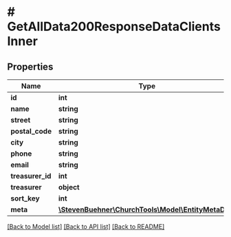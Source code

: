 # # GetAllData200ResponseDataClientsInner

## Properties

Name | Type | Description | Notes
------------ | ------------- | ------------- | -------------
**id** | **int** |  | [optional]
**name** | **string** |  | [optional]
**street** | **string** |  | [optional]
**postal_code** | **string** |  | [optional]
**city** | **string** |  | [optional]
**phone** | **string** |  | [optional]
**email** | **string** |  | [optional]
**treasurer_id** | **int** | Person ID | [optional]
**treasurer** | **object** | PersonDomainObject | [optional]
**sort_key** | **int** |  | [optional]
**meta** | [**\StevenBuehner\ChurchTools\Model\EntityMetaData**](EntityMetaData.md) |  | [optional]

[[Back to Model list]](../../README.md#models) [[Back to API list]](../../README.md#endpoints) [[Back to README]](../../README.md)
